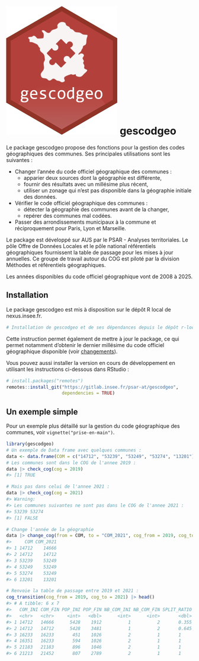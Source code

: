 
<!-- README.md is generated from README.Rmd. Please edit that file -->

# <img src="man/figures/logo.png" class="logo" alt=""/> gescodgeo

Le package gescodgeo propose des fonctions pour la gestion des codes
géographiques des communes. Ses principales utilisations sont les
suivantes :

- Changer l’année du code officiel géographique des communes :
  - apparier deux sources dont la géographie est différente,
  - fournir des résultats avec un millésime plus récent,
  - utiliser un zonage qui n’est pas disponible dans la géographie
    initiale des données.
- Vérifier le code officiel géographique des communes :
  - détecter la géographie des communes avant de la changer,
  - repérer des communes mal codées.
- Passer des arrondissements municipaux à la commune et réciproquement
  pour Paris, Lyon et Marseille.

Le package est développé sur AUS par le PSAR - Analyses territoriales.
Le pôle Offre de Données Locales et le pôle national référentiels
géographiques fournissent la table de passage pour les mises à jour
annuelles. Ce groupe de travail autour du COG est piloté par la division
Méthodes et référentiels géographiques.

Les années disponibles du code officiel géographique vont de 2008 à
2025.

<!-- Sur ces sujets, d’autres ressources plus complètes sont disponibles :  -->
<!-- - API DonneesLocales et Métadonnées de l'Insee (https://api.insee.fr/catalogue/) -->
<!-- - Package `CogR` (https://gitlab.insee.fr/kmb8un/cogr) -->
<!-- - Package `COGugaison` (https://github.com/antuki/COGugaison) -->
<!-- Le package s'appuie sur des données du site Insee.fr :  -->
<!-- -  Tables d’appartenance et de passage (https://www.insee.fr/fr/information/2028028) -->
<!-- -  Historique des populations légales (https://www.insee.fr/fr/statistiques/2522602) -->

## Installation

Le package gescodgeo est mis à disposition sur le dépôt R local de
nexus.insee.fr.

``` r
# Installation de gescodgeo et de ses dépendances depuis le dépôt r-local
```

Cette instruction permet également de mettre à jour le package, ce qui
permet notamment d’obtenir le dernier millésime du code officiel
géographique disponible (voir [changements](./news/index.html)).

Vous pouvez aussi installer la version en cours de développement en
utilisant les instructions ci-dessous dans RStudio :

``` r
# install.packages("remotes")
remotes::install_git("https://gitlab.insee.fr/psar-at/gescodgeo",
                     dependencies = TRUE)
```

## Un exemple simple

Pour un exemple plus détaillé sur la gestion du code géographique des
communes, voir `vignette("prise-en-main")`.

``` r
library(gescodgeo)
# Un exemple de Data frame avec quelques communes :
data <- data.frame(COM = c("14712", "53239", "53249", "53274", "13201"))
# Les communes sont dans le COG de l'annee 2019 :
data |> check_cog(cog = 2019) 
#> [1] TRUE
```

``` r
# Mais pas dans celui de l'annee 2021 :
data |> check_cog(cog = 2021) 
#> Warning: 
#> Les communes suivantes ne sont pas dans le COG de l'annee 2021 : 
#> 53239 53274
#> [1] FALSE
```

``` r
# Change l'année de la géographie
data |> change_cog(from = COM, to = "COM_2021", cog_from = 2019, cog_to = 2021)
#>     COM COM_2021
#> 1 14712    14666
#> 2 14712    14712
#> 3 53239    53249
#> 4 53249    53249
#> 5 53274    53249
#> 6 13201    13201
```

``` r
# Renvoie la table de passage entre 2019 et 2021 :
cog_transition(cog_from = 2019, cog_to = 2021) |> head()
#> # A tibble: 6 x 7
#>   COM_INI COM_FIN POP_INI POP_FIN NB_COM_INI NB_COM_FIN SPLIT_RATIO
#>   <chr>   <chr>     <int>   <dbl>      <int>      <int>       <dbl>
#> 1 14712   14666      5428    1912          1          2       0.355
#> 2 14712   14712      5428    3481          1          2       0.645
#> 3 16233   16233       451    1026          2          1       1    
#> 4 16351   16233       594    1026          2          1       1    
#> 5 21183   21183       896    1046          2          1       1    
#> 6 21213   21452       807    2789          2          1       1
```
